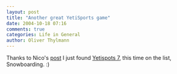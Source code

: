 ```yaml
---
layout: post
title: "Another great YetiSports game"
date: 2004-10-18 07:16
comments: true
categories: Life in General
author: Oliver Thylmann
---
```



Thanks to Nico's [post](http://nico.blogg.de/eintrag.php?id=812) I just found [Yetispots 7](http://yeti1.yetisports.org/_beta_yetisports7/), this time on the list, Snowboarding. :)


